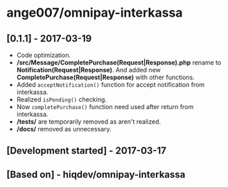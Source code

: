 # ange007/omnipay-interkassa

## [0.1.1] - 2017-03-19

- Code optimization.
- **/src/Message/CompletePurchase(Request|Response).php** rename to **Notification(Request|Response)**. And added new **CompletePurchase(Request|Response)** with other functions.
- Added `acceptNotification()` function for accept notification from interkassa.
- Realized `isPending()` checking.
- Now `completePurchase()` function need used after return from interkassa.
- **/tests/** are temporarily removed as aren't realized.
- **/docs/** removed as unnecessary.

## [Development started] - 2017-03-17
## [Based on] - hiqdev/omnipay-interkassa